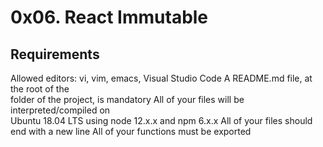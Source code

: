 # 0x06. React Immutable

## Requirements

Allowed editors: vi, vim, emacs, Visual Studio Code
A README.md file, at the root of the  
folder of the project, is mandatory
All of your files will be interpreted/compiled on  
Ubuntu 18.04 LTS using node 12.x.x and npm 6.x.x
All of your files should end with a new line
All of your functions must be exported
